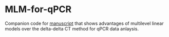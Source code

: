 # MLM-for-qPCR
Companion code for [manuscript](https://doi.org/10.21203/rs.3.rs-6014969/v1) that shows advantages of multilevel linear models over the delta-delta CT method for qPCR data anlaysis.

